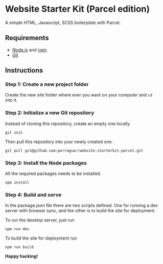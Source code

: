 # Website Starter Kit (Parcel edition)

A simple HTML, Javascript, SCSS boilerplate with Parcel.

## Requirements

- [Node.js](https://nodejs.org/en/) and [npm](https://www.npmjs.com/)
- [Git](https://git-scm.com/)

## Instructions

### Step 1: Create a new project folder

Create the new site folder where ever you want on your computer and `cd` into it.

### Step 2: Initialize a new Git repository

Instead of cloning this repository, create an empty one locally.

```
git init
```

Then pull this repository into your newly created one.

```
git pull git@github.com:perragnar/website-starterkit-parcel.git
```

### Step 3: Install the Node packages

All the required packages needs to be installed.

```
npm install
```

### Step 4: Build and serve

In the package.json file there are two scripts defined. One for running a dev server with browser sync, and the other is to build the site for deployment.

To run the develop server, just run

```
npm run dev
```

To build the site for deployment run

```
npm run build
```

**Happy hacking!**
